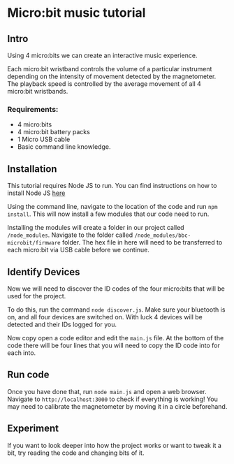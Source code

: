 # Micro:bit music tutorial


## Intro

Using 4 micro:bits we can create an interactive music experience.

Each micro:bit wristband controls the volume of a particular instrument depending on the intensity of movement detected by the magnetometer. The playback speed is controlled by the average movement of all 4 micro:bit wristbands.

### Requirements:
- 4 micro:bits
- 4 micro:bit battery packs
- 1 Micro USB cable
- Basic command line knowledge.

## Installation

This tutorial requires Node JS to run. You can find instructions on how to install Node JS [here](https://nodejs.org/en/download/)

Using the command line, navigate to the location of the code and run `npm install`. This will now install a few modules that our code need to run.

Installing the modules will create a folder in our project called `/node_modules`. Navigate to the folder called `/node_modules/bbc-microbit/firmware` folder. The hex file in here will need to be transferred to each micro:bit via USB cable before we continue.

## Identify Devices

Now we will need to discover the ID codes of the four micro:bits that will be used for the project.

To do this, run the command `node discover.js`. Make sure your bluetooth is on, and all four devices are switched on. With luck 4 devices will be detected and their IDs logged for you.

Now copy open a code editor and edit the `main.js` file. At the bottom of the code there will be four lines that you will need to copy the ID code into for each into.

## Run code

Once you have done that, run `node main.js` and open a web browser. Navigate to `http://localhost:3000` to check if everything is working! You may need to calibrate the magnetometer by moving it in a circle beforehand.

## Experiment

If you want to look deeper into how the project works or want to tweak it a bit, try reading the code and changing bits of it.
